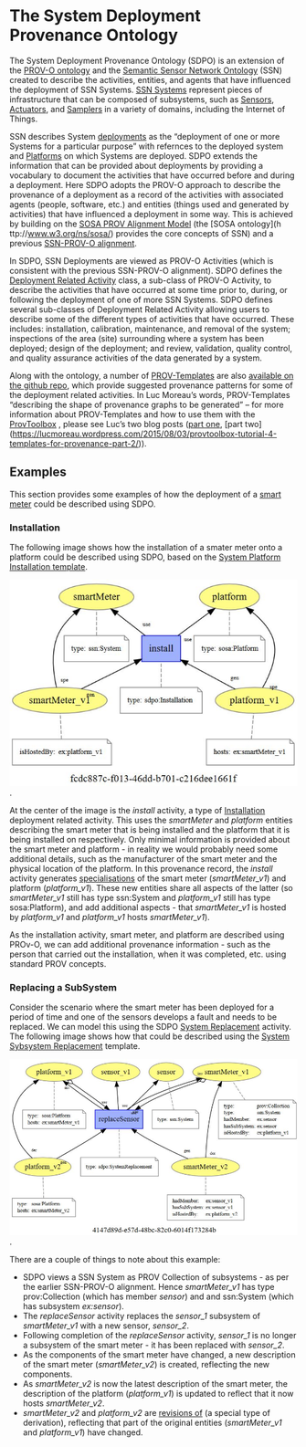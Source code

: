 # The System Deployment Provenance Ontology
The System Deployment Provenance Ontology (SDPO) is an extension of the [PROV-O ontology](http://www.w3.org/TR/prov-o/) and the [Semantic Sensor Network Ontology](https://www.w3.org/TR/vocab-ssn/) (SSN) created to describe the activities, entities, and agents that have influenced the deployment of SSN Systems.  [SSN Systems]( https://www.w3.org/TR/vocab-ssn/#SSNSystem) represent pieces of infrastructure that can be composed of subsystems, such as [Sensors]( https://www.w3.org/TR/vocab-ssn/#SOSASensor), [Actuators]( https://www.w3.org/TR/vocab-ssn/#SOSAActuator), and [Samplers](https://www.w3.org/TR/vocab-ssn/#SOSASampler) in a variety of domains, including the Internet of Things.  

SSN describes System [deployments]( https://www.w3.org/TR/vocab-ssn/#SSNDeployment) as the “deployment of one or more Systems for a particular purpose” with refernces to the deployed system and [Platforms](https://www.w3.org/TR/vocab-ssn/#SOSAPlatform) on which Systems are deployed. SDPO extends the information that can be provided about deployments by providing a vocabulary to document the activities that have occurred before and during a deployment.  Here SDPO adopts the PROV-O approach to describe the provenance of a deployment as a record of the activities with associated agents (people, software, etc.) and entities (things used and generated by activities) that have influenced a deployment in some way.  This is achieved by building on the [SOSA PROV Alignment Model]( https://www.w3.org/TR/vocab-ssn/#PROV_Alignment) (the [SOSA ontology](h ttp://www.w3.org/ns/sosa/) provides the core concepts of SSN) and a previous [SSN-PROV-O alignment]( ceur-ws.org/Vol-1401/paper-05.pdf).

In SDPO, SSN Deployments are viewed as PROV-O Activities (which is consistent with the previous SSN-PROV-O alignment).  SDPO defines the [Deployment Related Activity]( https://trustlens.github.io/sdpo/index-en.html#DeploymentRelatedActivity) class, a sub-class of PROV-O Activity, to describe the activities that have occurred at some time prior to, during, or following the deployment of one of more SSN Systems.  SDPO defines several sub-classes of Deployment Related Activity allowing users to describe some of the different types of activities that have occurred.  These includes: installation, calibration, maintenance, and removal of the system; inspections of the area (site) surrounding where a system has been deployed; design of the deployment; and review, validation, quality control, and quality assurance activities of the data generated by a system.  

Along with the ontology, a number of [PROV-Templates]( https://provenance.ecs.soton.ac.uk/prov-template/) are also [available on the github repo]( https://github.com/TrustLens/sdpo/tree/master/prov-templates/templates), which provide suggested provenance patterns for some of the deployment related activities.  In Luc Moreau’s words, PROV-Templates “describing the shape of provenance graphs to be generated” – for more information about PROV-Templates and how to use them with the [ProvToolbox]( http://lucmoreau.github.io/ProvToolbox/) , please see Luc’s two blog posts ([part one]( https://lucmoreau.wordpress.com/2015/07/30/provtoolbox-tutorial-4-templates-for-provenance-part-1/), [part two] (https://lucmoreau.wordpress.com/2015/08/03/provtoolbox-tutorial-4-templates-for-provenance-part-2/)).

## Examples
This section provides some examples of how the deployment of a [smart meter](https://www.smartenergygb.org/en/about-smart-meters/what-is-a-smart-meter) could be described using SDPO. 

### Installation
The following image shows how the installation of a smater meter onto a platform could be described using SDPO, based on the [System Platform Installation template](https://github.com/TrustLens/sdpo/blob/master/prov-templates/templates/SystemPlatformInstallation.provn).  

![Example provenance record describing the installation of a smart meter](docs-resources/install-system-platform.JPG).

At the center of the image is the *install* activity, a type of [Installation](https://trustlens.github.io/sdpo/index-en.html#Installation) deployment related activity.  This uses the *smartMeter* and *platform* entities describing the smart meter that is being installed and the platform that it is being installed on respectively.  Only minimal information is provided about the smart meter and platform - in reality we would probably need some additional details, such as the manufacturer of the smart meter and the physical location of the platform.   In this provenance record, the *install* activity generates [specialisations](https://www.w3.org/TR/prov-o/#specializationOf) of the smart meter (*smartMeter_v1*) and platform (*platform_v1*).  These new entities share all aspects of the latter (so *smartMeter_v1* still has type ssn:System and *platform_v1* still has type sosa:Platform), and add additional aspects - that *smartMeter_v1* is hosted by *platform_v1* and *platform_v1* hosts *smartMeter_v1*).  

As the installation activity, smart meter, and platform are described using PROv-O, we can add additional provenance information - such as the person that carried out the installation, when it was completed, etc. using standard PROV concepts.  

### Replacing a SubSystem
Consider the scenario where the smart meter has been deployed for a period of time and one of the sensors develops a fault and needs to be replaced. We can model this using the SDPO [System Replacement](https://trustlens.github.io/sdpo/index-en.html#SystemReplacement) activity.  The following image shows how that could be described using the [System Sybsystem Replacement](https://github.com/TrustLens/sdpo/blob/master/prov-templates/templates/SystemSubsystemReplacement.provn) template.

![Example provenance record describing the installation of a smart meter](docs-resources/replace-system-sensor.JPG).

There are a couple of things to note about this example:
* SDPO views a SSN System as PROV Collection of subsystems - as per the earlier SSN-PROV-O alignment. Hence *smartMeter_v1* has type prov:Collection (which has member *sensor*) and and ssn:System (which has subsystem *ex:sensor*).
* The *replaceSensor* activity replaces the *sensor_1* subsystem of *smartMeter_v1* with a new sensor, *sensor_2*.  
* Following completion of the *replaceSensor* activity, *sensor_1* is no longer a subsystem of the smart meter - it has been replaced with *sensor_2*.  
* As the components of the smart meter have changed, a new description of the smart meter (*smartMeter_v2*) is created, reflecting the new components.
* As *smartMeter_v2* is now the latest description of the smart meter, the description of the platform (*platform_v1*) is updated to reflect that it now hosts *smartMeter_v2*.  
* *smartMeter_v2* and *platform_v2* are [revisions of](https://www.w3.org/TR/prov-o/#wasRevisionOf) (a special type of derivation), reflecting that part of the original entities (*smartMeter_v1* and *platform_v1*) have changed. 
